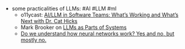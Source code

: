 - some practicalities of LLMs: #AI #LLM #ml
	- o11ycast: [AI/LLM in Software Teams: What’s Working and What’s Next with Dr. Cat Hicks](https://www.heavybit.com/library/podcasts/o11ycast/ep-85-ai-llm-in-software-teams-what-s-working-and-what-s-next-with-dr-cat-hicks/)
	- Mark Brooker on [LLMs as Parts of Systems](https://brooker.co.za/blog/2025/08/12/llms-as-components.html)
	- [Do we understand how neural networks work? Yes and no, but mostly no.](https://www.verysane.ai/p/do-we-understand-how-neural-networks)